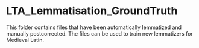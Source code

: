# LTA_Lemmatisation_GroundTruth
This folder contains files that have been automatically lemmatized and manually postcorrected. The files can be used to train new lemmatizers for Medieval Latin.
